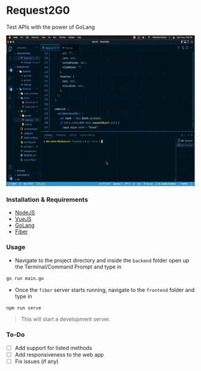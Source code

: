 # Request2G0
Test APIs with the power of GoLang

![](request2go_demo.gif)

### Installation & Requirements

- [NodeJS](https://nodejs.org/en/)
- [VueJS](https://www.npmjs.com/package/vue)
- [GoLang](https://go.dev/)
- [Fiber](https://docs.gofiber.io/)

### Usage

- Navigate to the project directory and inside the `backend` folder open up the Terminal/Command Prompt and type in
```bash
go run main.go
```

- Once the `fiber` server starts running, navigate to the `frontend` folder and type in
```bash
npm run serve
```

> This will start a development server.

### To-Do

- [ ] Add support for listed methods
- [ ] Add responsiveness to the web app
- [ ] Fix issues (if any)
